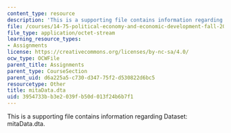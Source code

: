 ```yaml
---
content_type: resource
description: 'This is a supporting file contains information regarding Dataset: mitaData.dta.'
file: /courses/14-75-political-economy-and-economic-development-fall-2012/3954733bb3e2039fb50d013f24b6b7f1_mitaData.dta
file_type: application/octet-stream
learning_resource_types:
- Assignments
license: https://creativecommons.org/licenses/by-nc-sa/4.0/
ocw_type: OCWFile
parent_title: Assignments
parent_type: CourseSection
parent_uid: d6a225a5-c730-d347-75f2-d530822d6bc5
resourcetype: Other
title: mitaData.dta
uid: 3954733b-b3e2-039f-b50d-013f24b6b7f1
---
```

This is a supporting file contains information regarding Dataset: mitaData.dta.